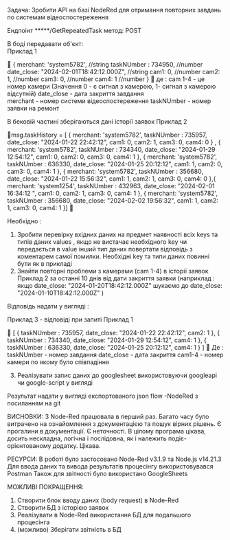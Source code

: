 Задача: 
Зробити API на базі NodeRed для отримання повторних завдань по системам відеоспостереження

Ендпоінт  *****/GetRepeatedTask
метод: POST

В боді передавати об'єкт:  
 Приклад 1


{
merchant: 'system5782',   //string
taskNUmber : 734950,      //number
date_close: "2024-02-01T18:42:12.000Z", //string
cam1: 0,  //number
cam2: 1,  //number
cam3: 0,  //number
cam4: 1  //number
}

 де : 
cam 1-4  -  це номер камери  (Значення  0 - є сигнал з камерою, 1- сигнал з камерою відсутній)
date_close - дата закриття завдання  
merchant - номер системи відеоспостереження
taskNUmber - номер заявки на ремонт

В бековій частині  зберігаються  дані історії заявок 
  Приклад 2

msg.taskHistory  = [
{
merchant: 'system5782',
taskNUmber : 735957,
date_close: "2024-01-22 22:42:12",
cam1: 0,
cam2: 1,
cam3: 0,
cam4: 0
} , 
{
merchant: 'system5782',
taskNUmber : 734340,
date_close: "2024-01-29 12:54:12",
cam1: 0,
cam2: 0,
cam3: 0,
cam4: 1
}, {
merchant: 'system5782',
taskNUmber : 636330,
date_close: "2024-01-25 20:12:12",
cam1: 1,
cam2: 0,
cam3: 0,
cam4: 1
},
{
merchant: 'system5782',
taskNUmber : 356680,
date_close: "2024-01-22 15:56:32",
cam1: 1,
cam2: 1,
cam3: 0,
cam4: 0
},{
merchant: 'system1254',
taskNUmber : 432963,
date_close: "2024-02-01 16:34:12 ",
cam1: 0,
cam2: 1,
cam3: 0,
cam4: 1
},
{
merchant: 'system5782',
taskNUmber : 356680,
date_close: "2024-02-02 19:56:32",
cam1: 1,
cam2: 1,
cam3: 0,
cam4: 1
}]



Необхідно :

1.	Зробити перевірку вхідних даних на предмет наявності всіх keys та  типів даних values , якщо не вистачає необхідного key чи передається в value інший тип даних  повертати  відповідь з коментарем самої помилки. Необхідні key та типи даних повинні бути як в прикладі  
2.	Знайти повторні проблеми з камерами (cam 1-4)  в історії заявок Приклад 2 за останні 10 днів від дати закриття заявки (наприклад :  якщо date_close: "2024-01-20T18:42:12.000Z" шукаємо до date_close: "2024-01-10T18:42:12.000Z" ) 

Відповідь надати у вигляді  : 

Приклад 3  - відповіді при запиті Приклад 1


[
{
taskNUmber : 735957,
date_close: "2024-01-22 22:42:12",
cam2: 1
}, 
{
taskNUmber : 734340,
date_close: "2024-01-29 12:54:12",
cam4: 1 
}, 
{
taskNUmber : 636330,
date_close: "2024-01-25 20:12:12",
 cam4: 1
}
]
 
Де : 
taskNUmber - номер завдання
date_close - дата закриття 
cam1-4 - номер камери по якому було співпадіння

3.	Реалізувати запис даних до googlesheet використовуючи googleapi чи google-script  у вигляді 
 

Результат надати у вигляді експортованого json flow -NodeRed  з посиланням на git 


ВИСНОВКИ:
З Node-Red працювала в перший раз.
Багато часу було витрачено на ознайомлення з документацією та пошук вірних рішень.
Є прогалини в документації. Є неточності.
В цілому програма цікава, досить нескладна, логічна і послідовна, як і належить подіє-орієнтованому додатку.
Цікава.

РЕСУРСИ:
В роботі було застосовано Node-Red v3.1.9 та Node.js v14.21.3
Для ввода даних та вивода результатів процесінгу використовувався Postman
Також для звітності було використано GoogleSheets

МОЖЛИВІ ПОКРАЩЕННЯ:
1. Створити блок вводу даних (body request) в Node-Red
2. Створити БД з історією заявок
3. Реалізувати в Node-Red використання БД для подальшого процесінга
4. (можливо) Зберігати звітність в БД
